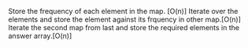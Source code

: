 Store the frequency of each element in the map. [O(n)] Iterate over the elements and store the element against its frquency in other map.[O(n)] Iterate the second map from last and store the required elements in the answer array.[O(n)]